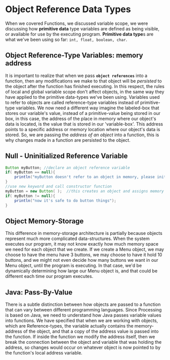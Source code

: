 # Object Reference Data Types

When we covered Functions, we discussed variable scope, we were discussing how **primitive data** type variables are defined as being visible, or available for use by the executing program. **Primitive data type**s are what we've been using so far: `int, float, boolean, char`.

## Object Reference-Type Variables: memory address

It is important to realize that when we pass **`object references`** into a function, then any modifications we make to that object will be _persisted_ to the object after the function has finished executing. In this respect, the rules of local and global variable scope don't affect objects, in the same way they have applied to the primitive data-types we've been using. Variables used to refer to objects are called reference-type variables instead of primitive-type variables. We now need a different way imagine the labeled-box that stores our variable's value, instead of a primitive-value being stored in our box, in this case, the address of the place in memory where our object's data is located, is the value that is stored in our 'variable-box'. This address points to a specific address or memory location where our object's data is stored. So, we are passing the _address of an object_ into a function, this is why changes made in a function are persisted to the object.

## Null - Uninitialized Reference Variable

```java
Button myButton; //declare an object reference variable
if( myButton == null){
    println("myButton doesn't refer to an object in memory, please initialize before trying to use");
}
//use new keyword and call constructor function 
myButton = new Button( );  //this creates an object and assigns memory address to myButton variable
if( myButton != null){
    println("now it's safe to do button things");
}
```

## Object Memory-Storage

This difference in memory-storage architecture is partially because objects represent much more complicated data-structures. When the system executes our program, it may not know exactly how much memory space we need for each object that we create. If we create a Menu object, we may choose to have the menu have 3 buttons, we may choose to have it hold 10 buttons, and we might not even decide how many buttons we want in our Menu object, until the program is executing. In that case, we'd be dynamically determining how large our Menu object is, and that could be different each time our program executes.

## Java:  Pass-By-Value

There is a subtle distinction between how objects are passed to a function that can vary between different programming languages. Since Processing is based on Java, we need to understand how Java passes variable values into functions. We have specified that when we are working with objects, which are Reference-types, the variable actually contains the memory-address of the object, and that a copy of the address value is passed into the function. If inside the function we modify the address itself, then we break the connection between the object and variable that was holding the address, so changes would occur on whatever object is now pointed to by the function's local address variable.

